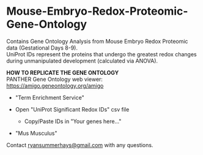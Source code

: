 # Mouse-Embryo-Redox-Proteomic-Gene-Ontology

Contains Gene Ontology Analysis from Mouse Embryo Redox Proteomic data (Gestational Days 8-9).\
UniProt IDs represent the proteins that undergo the greatest redox changes during unmanipulated development (calculated via ANOVA).

**HOW TO REPLICATE THE GENE ONTOLOGY**\
PANTHER Gene Ontology web viewer: https://amigo.geneontology.org/amigo

- "Term Enrichment Service"

- Open "UniProt Significant Redox IDs" csv file
  - Copy/Paste IDs in "Your genes here..."

- "Mus Musculus"



Contact ryansummerhays@gmail.com with any questions.


